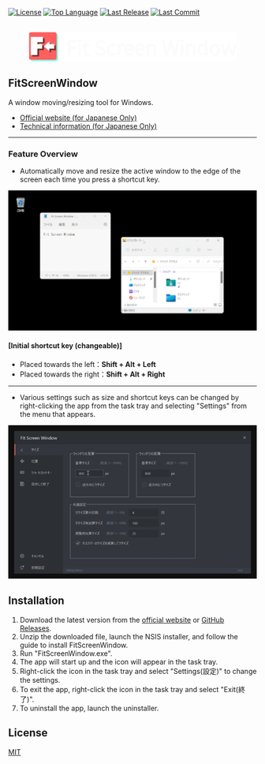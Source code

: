 [![License][license]][license-url]
[![Top Language][top-language]][top-language-url]
[![Last Release][last-release]][last-release-url]
[![Last Commit][last-commit]][last-commit-url]

<p align="center">
  <br />
  <a title="Learn more about FitScreenWindow" href="https://fitscreenwindow.com"><img src="logo-social-and-promotion-for-github.png" alt="FitScreenWindow Logo" width="422px" /></a>
</p>

## FitScreenWindow

A window moving/resizing tool for Windows.

* [Official website (for Japanese Only)](https://fitscreenwindow.com)
* [Technical information (for Japanese Only)](https://kawaichi0228.com/product/fitscreenwindow)

***

### Feature Overview

- Automatically move and resize the active window to the edge of the screen each time you press a shortcut key.
<img src="demonstration-moveresizewindow.gif" width="600px">

#### [Initial shortcut key (changeable)]
  - Placed towards the left：<b>Shift + Alt + Left</b>
  - Placed towards the right：<b>Shift + Alt + Right</b>

---

- Various settings such as size and shortcut keys can be changed by right-clicking the app from the task tray and selecting "Settings" from the menu that appears.
<img src="demonstration-settingmenu.gif" width="600px">

## Installation

1. Download the latest version from the [official website](https://fitscreenwindow.com) or [GitHub Releases](https://github.com/Kawaichi0228/FitScreenWindow/releases).
2. Unzip the downloaded file, launch the NSIS installer, and follow the guide to install FitScreenWindow.
3. Run "FitScreenWindow.exe".
4. The app will start up and the icon will appear in the task tray.
5. Right-click the icon in the task tray and select "Settings(設定)" to change the settings.
6. To exit the app, right-click the icon in the task tray and select "Exit(終了)".
7. To uninstall the app, launch the uninstaller.

## License

[MIT](https://github.com/Kawaichi0228/FitScreenWindow/blob/master/LICENSE)

[license]: http://img.shields.io/badge/license-mit-blue.svg?style=flat-square
[license-url]: https://raw.githubusercontent.com/Kawaichi0228/FitScreenWindow/master/LICENSE
[top-language]: https://img.shields.io/github/languages/top/Kawaichi0228/FitScreenWindow.svg
[top-language-url]: https://github.com/Kawaichi0228/FitScreenWindow/search?l=python
[last-commit]: https://img.shields.io/github/last-commit/Kawaichi0228/FitScreenWindow.svg
[last-commit-url]: https://github.com/Kawaichi0228/FitScreenWindow/graphs/commit-activity
[last-release]: https://img.shields.io/github/release-date/Kawaichi0228/FitScreenWindow.svg
[last-release-url]: https://github.com/Kawaichi0228/FitScreenWindow/releases
